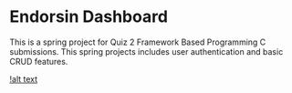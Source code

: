 # Endorsin Dashboard

This is a spring project for Quiz 2 Framework Based Programming C submissions. This spring projects includes user authentication and basic CRUD features.

[!alt text](https://raw.githubusercontent.com/albugowy15/endorsin-dashboard-spring/master/image/add_new_campaign.png)
